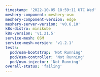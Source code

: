 ```yaml
---
timestamp: '2022-10-05 18:59:11 UTC Wed'
meshery-component: meshery-osm
meshery-component-version: edge
meshery-server-version: 'v0.6.10'
k8s-distro: minikube
k8s-version: 'v1.21.5'
service-mesh: OSM
service-mesh-version: 'v1.2.1'
tests:
  pod/osm-bootstrap: 'Not Running'
  pod/osm-controller: 'Not Running'
  pod/osm-injector: 'Not Running'
overall-status: 'failing'
---
```

